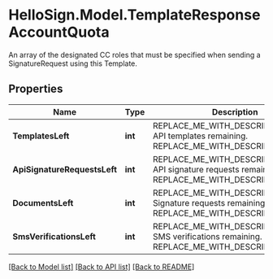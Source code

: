 # HelloSign.Model.TemplateResponseAccountQuota
An array of the designated CC roles that must be specified when sending a SignatureRequest using this Template.

## Properties

Name | Type | Description | Notes
------------ | ------------- | ------------- | -------------
**TemplatesLeft** | **int** | REPLACE_ME_WITH_DESCRIPTION_BEGIN API templates remaining. REPLACE_ME_WITH_DESCRIPTION_END | [optional] 
**ApiSignatureRequestsLeft** | **int** | REPLACE_ME_WITH_DESCRIPTION_BEGIN API signature requests remaining. REPLACE_ME_WITH_DESCRIPTION_END | [optional] 
**DocumentsLeft** | **int** | REPLACE_ME_WITH_DESCRIPTION_BEGIN Signature requests remaining. REPLACE_ME_WITH_DESCRIPTION_END | [optional] 
**SmsVerificationsLeft** | **int** | REPLACE_ME_WITH_DESCRIPTION_BEGIN SMS verifications remaining. REPLACE_ME_WITH_DESCRIPTION_END | [optional] 

[[Back to Model list]](../README.md#documentation-for-models) [[Back to API list]](../README.md#documentation-for-api-endpoints) [[Back to README]](../README.md)

